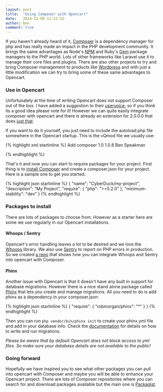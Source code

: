 ```yaml
---
layout: post
title:  "Using Composer with Opencart"
date:   2014-12-09 11:22:52
author: ben
comment: true
---
```


If you haven't already heard of it, [Composer](https://getcomposer.org/) is a dependency manager for php and has really made an impact in the PHP development community.
It brings the same advantages as Node's [NPM](https://www.npmjs.org/) and Ruby's [Gem](https://rubygems.org/) package managers to the PHP world. Lots of other frameworks like Laravel use it to manage their core files and plugins. There are also other projects to try and bring Composer management to products like [Wordpress](http://wpackagist.org/) and with just a little modification we can try to bring some of these same advantages to Opencart.

### Use in Opencart
Unfortunately at the time of writing Opencart does not support Composer out of the box. I have added a suggestion to their [uservoice](http://opencart.uservoice.com/forums/52387-general/suggestions/6817537-use-composer-to-manage-opencart-and-extensions), so if you think its a good idea please vote for it!
However we can quite easily integrate composer with opencart and there is already an extension for 2.0.0.0 that does [just that](http://www.opencart.com/index.php?route=extension/extension/info&extension_id=19646&filter_search=composer).

If you want to do it yourself, you just need to include the autoload.php file somewhere in the Opencart startup. This is the vQmod file we usually use:

{% highlight xml startinline %}
<modification>
        <id>Add composer</id>
        <version>1.0</version>
        <vqmver>1.0.8</vqmver>
        <author>Ben Speakman</author>
        <file name="system/startup.php">
                <operation>
                        <search position="after"><![CDATA[
                        require_once(DIR_SYSTEM . 'library/template.php');
                        ]]></search>
                        <add><![CDATA[
                        require DIR_SYSTEM . '../vendor/autoload.php';
                        ]]></add>
                </operation>
        </file>
</modification>
{% endhighlight %}

That's it and now you can start to require packages for your project. First thing is to [install Composer](https://getcomposer.org/download/) and create a composer.json for your project. Here is a sample one to get you started:

{% highlight json startinline %}
{
    "name": "CyberDuck/my-project",
    "description": "My Project",
    "require": {
        "php": ">=5.2.0"
    },
    "minimum-stability": "dev"
}
{% endhighlight %}

### Packages to install
There are lots of packages to choose from. However as a starter here are some we use regularly in our Opencart installations.

#### Whoops / Sentry
Opencart's error handling leaves a lot to be desired and we love the [Whoops](http://filp.github.io/whoops/) library. We also use [Sentry](https://getsentry.com/welcome/) to report on PHP errors in production. So we created [a repo](https://github.com/Cyber-Duck/opencart-sentry-raven-whoops) that shows how you can integrate Whoops and Sentry into opencart with Composer.

#### Phinx
Another issue with Opencart is that it doesn't have any built in support for database migrations.
However there is a nice stand alone package called [Phinx](https://phinx.org/) that lets you create and manage migrations.
All you need to do is add phinx as a dependency in your composer.json:

{% highlight json startinline %}
{
    "require": {
        "robmorgan/phinx": "*"
    }
}
{% endhighlight %}

Then you can run `php vendor/bin/phinx init` to create your phinx.yml file and add in your database info.
Check the [documentation](https://phinx.readthedocs.org/en/latest/migrations.html) for details on how to write and run migrations.

*Please be aware that by default Opencart does not block access to yml files. So make sure your database details are not available to the public!*

### Going forward

Hopefully we have inspired you to see what other packages you can pull into opencart with Composer and maybe you will be able to enhance your Opencart project.
There are lots of Composer repositories where you can search for and download packages available but the main one is [Packagist](https://packagist.org/).
